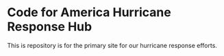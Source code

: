 # Code for America Hurricane Response Hub
This is repository is for the primary site for our hurricane response efforts.

